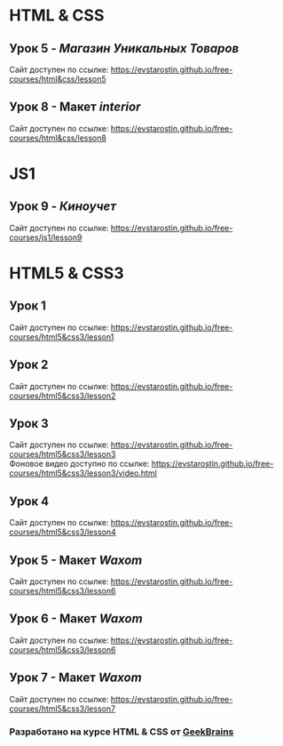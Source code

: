 # HTML & CSS

## Урок 5 - ***Магазин Уникальных Товаров***
Сайт доступен по ссылке: https://evstarostin.github.io/free-courses/html&css/lesson5

## Урок 8 - Макет ***interior***
Сайт доступен по ссылке: https://evstarostin.github.io/free-courses/html&css/lesson8

# JS1

## Урок 9 - ***Киноучет***
Сайт доступен по ссылке: https://evstarostin.github.io/free-courses/js1/lesson9

# HTML5 & CSS3

## Урок 1
Сайт доступен по ссылке: https://evstarostin.github.io/free-courses/html5&css3/lesson1

## Урок 2
Сайт доступен по ссылке: https://evstarostin.github.io/free-courses/html5&css3/lesson2

## Урок 3
Сайт доступен по ссылке: https://evstarostin.github.io/free-courses/html5&css3/lesson3  
Фоновое видео доступно по ссылке: https://evstarostin.github.io/free-courses/html5&css3/lesson3/video.html

## Урок 4
Сайт доступен по ссылке: https://evstarostin.github.io/free-courses/html5&css3/lesson4  

## Урок 5 - Макет ***Waxom***
Сайт доступен по ссылке: https://evstarostin.github.io/free-courses/html5&css3/lesson6  

## Урок 6 - Макет ***Waxom***
Сайт доступен по ссылке: https://evstarostin.github.io/free-courses/html5&css3/lesson6  

## Урок 7 - Макет ***Waxom***
Сайт доступен по ссылке: https://evstarostin.github.io/free-courses/html5&css3/lesson7 

### Разработано на курсе **HTML & CSS** от [GeekBrains](https://geekbrains.ru/) 
